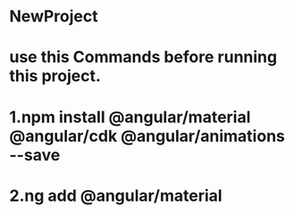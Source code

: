 # NewProject
# use this Commands before running this project.
# 1.npm install @angular/material @angular/cdk @angular/animations --save
# 2.ng add @angular/material
